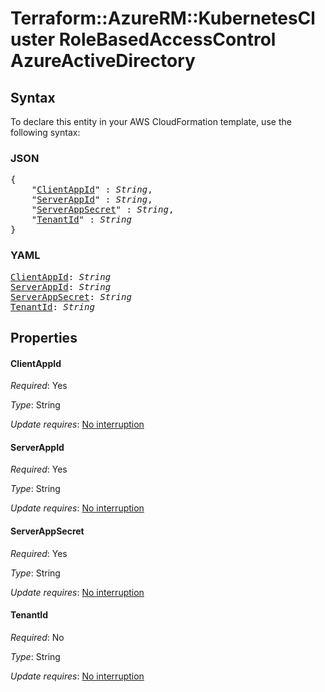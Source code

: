 # Terraform::AzureRM::KubernetesCluster RoleBasedAccessControl AzureActiveDirectory

## Syntax

To declare this entity in your AWS CloudFormation template, use the following syntax:

### JSON

<pre>
{
    "<a href="#clientappid" title="ClientAppId">ClientAppId</a>" : <i>String</i>,
    "<a href="#serverappid" title="ServerAppId">ServerAppId</a>" : <i>String</i>,
    "<a href="#serverappsecret" title="ServerAppSecret">ServerAppSecret</a>" : <i>String</i>,
    "<a href="#tenantid" title="TenantId">TenantId</a>" : <i>String</i>
}
</pre>

### YAML

<pre>
<a href="#clientappid" title="ClientAppId">ClientAppId</a>: <i>String</i>
<a href="#serverappid" title="ServerAppId">ServerAppId</a>: <i>String</i>
<a href="#serverappsecret" title="ServerAppSecret">ServerAppSecret</a>: <i>String</i>
<a href="#tenantid" title="TenantId">TenantId</a>: <i>String</i>
</pre>

## Properties

#### ClientAppId

_Required_: Yes

_Type_: String

_Update requires_: [No interruption](https://docs.aws.amazon.com/AWSCloudFormation/latest/UserGuide/using-cfn-updating-stacks-update-behaviors.html#update-no-interrupt)

#### ServerAppId

_Required_: Yes

_Type_: String

_Update requires_: [No interruption](https://docs.aws.amazon.com/AWSCloudFormation/latest/UserGuide/using-cfn-updating-stacks-update-behaviors.html#update-no-interrupt)

#### ServerAppSecret

_Required_: Yes

_Type_: String

_Update requires_: [No interruption](https://docs.aws.amazon.com/AWSCloudFormation/latest/UserGuide/using-cfn-updating-stacks-update-behaviors.html#update-no-interrupt)

#### TenantId

_Required_: No

_Type_: String

_Update requires_: [No interruption](https://docs.aws.amazon.com/AWSCloudFormation/latest/UserGuide/using-cfn-updating-stacks-update-behaviors.html#update-no-interrupt)

